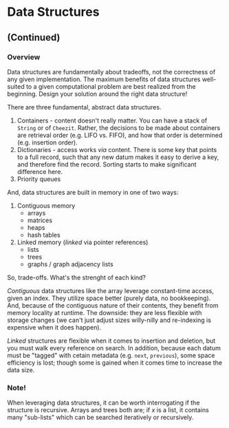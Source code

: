# Data Structures
## (Continued)

### Overview
Data structures are fundamentally about tradeoffs, not the correctness of any given implementation. The maximum benefits of data structures well-suited to a given computational problem are best realized from the beginning. Design your solution around the right data structure!

There are three fundamental, abstract data structures.
1. Containers - content doesn't really matter. You can have a stack of `String` or of  `Cheezit`. Rather, the decisions to be made about containers are retrieval order (e.g. LIFO vs. FIFO), and how that order is determined (e.g. insertion order).
2. Dictionaries - access works _via_ content. There is some key that points to a full record, such that any new datum makes it easy to derive a key, and therefore find the record. Sorting starts to make significant difference here.
3. Priority queues

And, data structures are built in memory in one of two ways:
1. Contiguous memory
    - arrays
    - matrices
    - heaps
    - hash tables
2. Linked memory (_linked_ via pointer references)
    - lists
    - trees
    - graphs / graph adjacency lists

So, trade-offs. What's the strenght of each kind?

*Contiguous* data structures like the array leverage constant-time access, given an index. They utilize space better (purely data, no bookkeeping). And, because of the contiguous nature of their contents, they benefit from memory locality at runtime. The downside: they are less flexible with storage changes (we can't just adjust sizes willy-nilly and re-indexing is expensive when it does happen).

*Linked* structures are flexible when it comes to insertion and deletion, but you must walk every reference on search. In addition, because each datum must be "tagged" with cetain metadata (e.g. `next`, `previous`), some space efficiency is lost; though some is gained when it comes time to increase the data size.

### Note!
When leveraging data structures, it can be worth interrogating if the structure is recursive. Arrays and trees both are; if _x_ is a list, it contains many "sub-lists" which can be searched iteratively or recursively.
